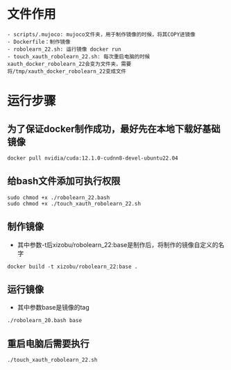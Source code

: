 # 文件作用

```
- scripts/.mujoco: mujoco文件夹，用于制作镜像的时候，将其COPY进镜像
- Dockerfile：制作镜像
- robolearn_22.sh: 运行镜像 docker run
- touch_xauth_robolearn_22.sh: 每次重启电脑的时候xauth_docker_robolearn_22会变为文件夹，需要将/tmp/xauth_docker_robolearn_22变成文件
```

# 运行步骤
## 为了保证docker制作成功，最好先在本地下载好基础镜像
```
docker pull nvidia/cuda:12.1.0-cudnn8-devel-ubuntu22.04
```

## 给bash文件添加可执行权限

```
sudo chmod +x ./robolearn_22.bash
sudo chmod +x ./touch_xauth_robolearn_22.sh
```

## 制作镜像

- 其中参数-t后xizobu/robolearn_22:base是制作后，将制作的镜像自定义的名字

```
docker build -t xizobu/robolearn_22:base .
```

## 运行镜像

- 其中参数base是镜像的tag

```
./robolearn_20.bash base
```

## 重启电脑后需要执行

```
./touch_xauth_robolearn_22.sh
```

